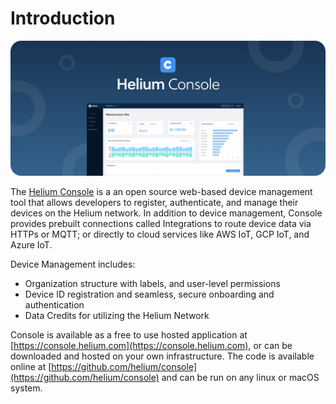# Introduction

![](../.gitbook/assets/gergerg.png)

The [Helium Console](http://console.helium.com/) is a an open source web-based device management tool that allows developers to register, authenticate, and manage their devices on the Helium network. In addition to device management, Console provides prebuilt connections called Integrations to route device data via HTTPs or MQTT; or directly to cloud services like AWS IoT, GCP IoT, and Azure IoT.

Device Management includes:

* Organization structure with labels, and user-level permissions
* Device ID registration and seamless, secure onboarding and authentication
* Data Credits for utilizing the Helium Network

Console is available as a free to use hosted application at [https://console.helium.com](https://console.helium.com), or can be downloaded and hosted on your own infrastructure. The code is available online at [https://github.com/helium/console](https://github.com/helium/console) and can be run on any linux or macOS system.

